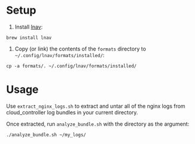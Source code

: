 # Setup

1. Install [lnav](https://github.com/tstack/lnav):
	
```
brew install lnav
```

1. Copy (or link) the contents of the `formats` directory to `~/.config/lnav/formats/installed/`:

```
cp -a formats/. ~/.config/lnav/formats/installed/
```
 
# Usage

Use `extract_nginx_logs.sh` to extract and untar all of the nginx logs from cloud_controller log bundles in your current directory.

Once extracted, run `analyze_bundle.sh` with the directory as the argument:

```
./analyze_bundle.sh ~/my_logs/
```

